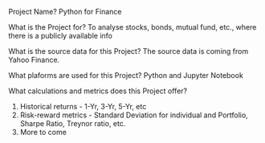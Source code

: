 Project Name?
Python for Finance

What is the Project for?
To analyse stocks, bonds, mutual fund, etc., where there is a publicly available info

What is the source data for this Project?
The source data is coming from Yahoo Finance.

What plaforms are used for this Project?
Python and Jupyter Notebook

What calculations and metrics does this Project offer?
1) Historical returns - 1-Yr, 3-Yr, 5-Yr, etc 
2) Risk-reward metrics - Standard Deviation for individual and Portfolio, Sharpe Ratio, Treynor ratio, etc.
3) More to come
